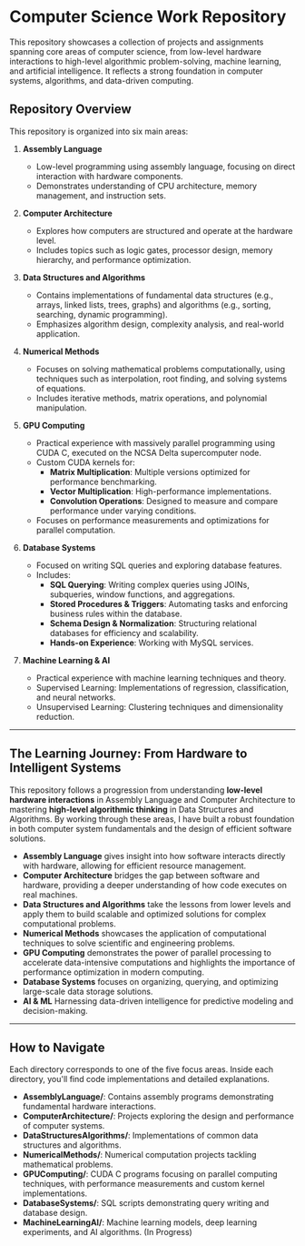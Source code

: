 # Computer Science Work Repository

This repository showcases a collection of projects and assignments spanning core areas of computer science, from low-level hardware interactions to high-level algorithmic problem-solving, machine learning, and artificial intelligence. It reflects a strong foundation in computer systems, algorithms, and data-driven computing.

## Repository Overview

This repository is organized into six main areas:

1. **Assembly Language**
   - Low-level programming using assembly language, focusing on direct interaction with hardware components.
   - Demonstrates understanding of CPU architecture, memory management, and instruction sets.
   
2. **Computer Architecture**
   - Explores how computers are structured and operate at the hardware level.
   - Includes topics such as logic gates, processor design, memory hierarchy, and performance optimization.

3. **Data Structures and Algorithms**
   - Contains implementations of fundamental data structures (e.g., arrays, linked lists, trees, graphs) and algorithms (e.g., sorting, searching, dynamic programming).
   - Emphasizes algorithm design, complexity analysis, and real-world application.

4. **Numerical Methods**
   - Focuses on solving mathematical problems computationally, using techniques such as interpolation, root finding, and solving systems of equations.
   - Includes iterative methods, matrix operations, and polynomial manipulation.

5. **GPU Computing**
   - Practical experience with massively parallel programming using CUDA C, executed on the NCSA Delta supercomputer node.
   - Custom CUDA kernels for:
      - **Matrix Multiplication**: Multiple versions optimized for performance benchmarking.
      - **Vector Multiplication**: High-performance implementations.
      - **Convolution Operations**: Designed to measure and compare performance under varying conditions.
   - Focuses on performance measurements and optimizations for parallel computation.

6. **Database Systems**  
   - Focused on writing SQL queries and exploring database features.  
   - Includes:  
     - **SQL Querying**: Writing complex queries using JOINs, subqueries, window functions, and aggregations.  
     - **Stored Procedures & Triggers**: Automating tasks and enforcing business rules within the database.  
     - **Schema Design & Normalization**: Structuring relational databases for efficiency and scalability.  
     - **Hands-on Experience**: Working with MySQL services.  

7. **Machine Learning & AI**
   - Practical experience with machine learning techniques and theory.
   - Supervised Learning: Implementations of regression, classification, and neural networks.
   - Unsupervised Learning: Clustering techniques and dimensionality reduction.

---

## The Learning Journey: From Hardware to Intelligent Systems

This repository follows a progression from understanding **low-level hardware interactions** in Assembly Language and Computer Architecture to mastering **high-level algorithmic thinking** in Data Structures and Algorithms. By working through these areas, I have built a robust foundation in both computer system fundamentals and the design of efficient software solutions.

- **Assembly Language** gives insight into how software interacts directly with hardware, allowing for efficient resource management.
- **Computer Architecture** bridges the gap between software and hardware, providing a deeper understanding of how code executes on real machines.
- **Data Structures and Algorithms** take the lessons from lower levels and apply them to build scalable and optimized solutions for complex computational problems.
- **Numerical Methods** showcases the application of computational techniques to solve scientific and engineering problems.
- **GPU Computing** demonstrates the power of parallel processing to accelerate data-intensive computations and highlights the importance of performance optimization in modern computing.
- **Database Systems** focuses on organizing, querying, and optimizing large-scale data storage solutions. 
- **AI & ML** Harnessing data-driven intelligence for predictive modeling and decision-making.

---

## How to Navigate

Each directory corresponds to one of the five focus areas. Inside each directory, you'll find code implementations and detailed explanations.

- **AssemblyLanguage/**: Contains assembly programs demonstrating fundamental hardware interactions.
- **ComputerArchitecture/**: Projects exploring the design and performance of computer systems.
- **DataStructuresAlgorithms/**: Implementations of common data structures and algorithms.
- **NumericalMethods/**: Numerical computation projects tackling mathematical problems.
- **GPUComputing/**: CUDA C programs focusing on parallel computing techniques, with performance measurements and custom kernel implementations.
- **DatabaseSystems/**: SQL scripts demonstrating query writing and database design.  
- **MachineLearningAI/**: Machine learning models, deep learning experiments, and AI algorithms. (In Progress)
